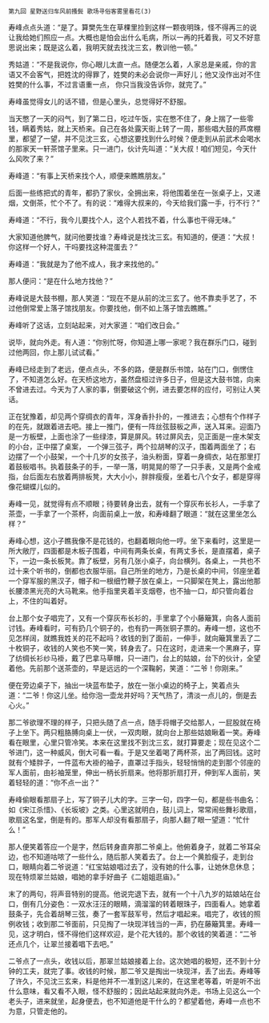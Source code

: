     第九回 星野送归车风前搔鬓 歌场寻俗客雾里看花(3) 

   寿峰点点头道：“是了。算樊先生在草棵里捡到这样一颗夜明珠，怪不得再三的说让我给她们照应一点。大概也是怕会出什么毛病，所以一再的托着我，可又不好意思说出来；既是这么着，我明天就去找沈三玄，教训他一顿。”

   秀姑道：“不是我说你，你心眼儿太直一点。随便怎么着，人家总是亲戚，你的言语又不会客气，把姓沈的得罪了，姓樊的未必会说你一声好儿；他又没作出对不住姓樊的什么事，不过言语重一点， 你只当我没告诉你，就完了。”

   寿峰虽觉得女儿的话不错，但是心里头，总觉得好不舒服。

   当天憋了一天的闷气，到了第二日，吃过午饭，实在憋不住了，身上揣了一些零钱，瞒着秀姑，就上天桥来。自己在各处露天街上转了一周，那些唱大鼓的芦席棚里，都望了一望，并不见沈三玄，心想这要找到什么时候？便走到从前武术会喝水的那家天一轩茶馆子里来。只一进门，伙计先叫道：“关大叔！咱们短见，今天什么风吹了来？”

   寿峰道：“有事上天桥来找个人，顺便来瞧瞧朋友。”

   后面一些练把式的青年，都扔了家伙，全拥出来，将他围着坐在一张桌子上，又递烟，文倒茶，忙个不了。有的说：“难得大叔来的，今天给我们露一手，行不行？”

   寿峰道：“不行，我今儿要找个人，这个人若找不着，什么事也干得无味。”

   大家知道他脾气，就问他要找谁？寿峰说是找沈三玄。有知道的，便道：“大叔！你这样一个好人，干吗要找这种混蛋去？”

   寿峰道：“我就是为了他不成人，我才来找他的。”

   那人便问：“是在什么地方找他？”

   寿峰说是大鼓书棚，那人笑道：“现在不是从前的沈三玄了。他不靠卖手艺了，不过他倒常爱上落子馆找朋友。你要找他，倒不如上落子馆去瞧瞧。”

   寿峰听了这话，立刻站起来，对大家道：“咱们改日会。”

   说毕，就向外走。有人道：“你别忙呀，你知道上哪一家呢？我在群乐门口，碰到过他两回，你上那儿试试看。”

   寿峰已经走到了老远，便点点头，不多的路，便是群乐书馆，站在门口，倒愣住了，不知道怎么好。在天桥这地方，虽然盘桓过许多日子，但是这大鼓书馆，向来不曾进去过。今天为了人家的事，倒要破这个例，进去要怎样的应付，可别让人笑话。

   正在犹豫着，却见两个穿绸衣的青年，浑身香扑扑的，一推进去；心想有个作样子的在先，就跟着进去吧。接上一推门，便有一阵丝弦鼓板之声，送入耳来。迎面乃是一方板壁，上面也涂了一些绿漆，算是屏风。转过屏风去，见正面是一座木架支的小台，正中摆了桌案， 一个弹三弦子，两个拉胡琴的汉子，围着两面坐了；右边摆了一个小鼓架，一个十几岁的女孩子，油头粉面，穿着一身绸衣，站在那里打着鼓板唱书。执着鼓条子的手，一举一落，明晃晃的带了一只手表，又是两个金戒指，台后面左右放着两排板凳，大大小小，胖胖瘦瘦，坐着七八个女子，都是穿得像花蝴蝶儿似的。

   寿峰一见，就觉得有点不顺眼；待要转身出去，就有一个穿灰布长衫人，一手拿了茶壶，一手拿了一个茶杯，向面前桌上一放，和寿峰翻了眼道：“就在这里坐怎么样？”

   寿峰心想，这小子瞧我像不是花钱的，也翻着眼向他一哼。坐下来看时，这里是一所大敞厅，四面都是木板子围着，中间有两条长桌，有两丈多长，是直摆着，桌子下，一边一条长板凳。靠了板壁，另有几张小桌子，向台横列。各桌上，一共也不过十来个听书的，倒都也衣服华丽。自己所坐的地方，乃是长桌的中间，邻座坐着一个穿军服的黑汉子，帽子和一根细竹鞭子放在桌上，一只脚架在凳上，露出他那长腰漆黑光亮的大马靴来。他手指里夹着半支烟卷，也不抽一口，却只管向着台上，不住的叫着好。

   台上那个女子唱完了，又有一个穿灰布长衫的，手里拿了个小藤簸箕，向各人面前讨钱。寿峰看时，可有扔几个铜子的，也有扔一两张铜子票的。寿峰一想，这也不见怎样阔，就瞧我姓关的花不起吗？收钱的到了面前，一伸手，就向簸箕里丢了二十枚铜子，收钱的人笑也不笑一笑，转身去了。只在这时，走进来一个黑麻子，穿了纺绸长衫纱马褂，戴了巴拿马草帽，只一进门，台上的姑娘，台下的伙计，全望着他。先前那个送茶壶的，早是远远的一个深鞠躬，笑道：“二爷！你刚来。”

   便在旁边桌子下，抽出一块蓝布垫子，放在一张小桌边的椅子上，笑着点头道：“二爷！你这儿坐。给你泡一壶龙井好吗？天气热了，清淡一点儿的，倒是去心火。”

   那二爷欲理不理的样子，只把头随了点一点，随手将帽子交给那人，一屁股就在椅子上坐下。两只粗胳膊向桌上一伏，一双肉眼，就向台上那些姑娘瞅着一笑。寿峰看在眼里，心里只管冷笑。本来在这里找不到沈三玄，就打算要走；现在见这个二爷进门，这一种威风，倒大可看一看。于是又坐着喝了两杯茶，出了两回钱。这时就有个矮胖子，一件蓝布大褂的袖子，直罩过手指头，轻轻悄悄的走到那个邻座的军人面前，由衫袖笼里，伸出一柄长折扇来。他将那折扇打开，伸到军人面前，笑着轻轻的道：“你不点一出？”

   寿峰偷眼看那扇子上，写了铜子儿大的字。三字一句，四字一句，都是些书曲名：如《宋江杀惜》、《长坂坡》之类。心里这就明白，鼓儿词上，常常闹些舞衫歌扇，歌扇这名堂，倒是有的。那军人却没有看那扇子，向那人翻了眼一望道：“忙什么！”

   那人便笑着答应一个是字，然后转身直奔那二爷桌上。他俯着身子，就着二爷耳朵边，也不知道咕哝了一些什么，随后那人笑着去了。台上一个黄脸瘦子，走到台口，眼睛向着二爷说道：“红宝姑娘唱过去了，没有她的什么事，让她休息休息；现在特烦翠兰姑娘，唱她的拿手好曲子《二姐姐逛庙》。”

   末了的两句，将声音特别的提高。他说完退下去，就有一个十八九岁的姑娘站在台口，倒有几分姿色：一双水汪汪的眼睛，滴溜溜的转着眼珠子，四面看人。她拿着鼓条子，先合着胡琴三弦，奏了一套军鼓军号，然后才唱起来。唱完了，收钱的照例收钱；收到那二爷面前，只见掏了一块现洋钱当的一声，扔在藤簸箕里。寿峰一见，这才明白，怪不得他们这样欢迎，是个花大钱的。那个收钱的笑着道：“二爷还点几个，让翠兰接着唱下去吧。”

   二爷点了一点头，收钱以后，那翠兰姑娘接着上台。这次她唱的极短，还不到十分钟的工夫，就完了事。收钱的时候，那二爷又是掏出一块现洋，丢了出去。寿峰等了许久，不见沈三玄来，料是他并不一准到这儿来的，在这里老等着，听是听不出什么意味，看又看不入眼，怪不舒服的；因此站起来就向外走。书场上见这么一个老头子，进来就坐，起身便去，也不知道他是干什么的？都望着他，寿峰一点也不为意，只管走他的。

